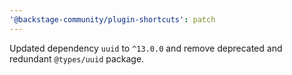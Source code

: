 ```yaml
---
'@backstage-community/plugin-shortcuts': patch
---
```


Updated dependency `uuid` to `^13.0.0` and remove deprecated and redundant `@types/uuid` package.
